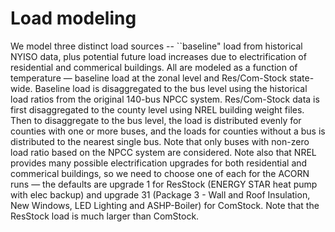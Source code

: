 # Load modeling

We model three distinct load sources -- ``baseline" load from historical NYISO data, plus potential future load increases due to electrification of residential and commerical buildings. All are modeled as a function of temperature — baseline load at the zonal level and Res/Com-Stock state-wide. Baseline load is disaggregated to the bus level using the historical load ratios from the original 140-bus NPCC system. Res/Com-Stock data is first disaggregated to the county level using NREL building weight files. Then to disaggregate to the bus level, the load is distributed evenly for counties with one or more buses, and the loads for counties without a bus is distributed to the nearest single bus. Note that only buses with non-zero load ratio based on the NPCC system are considered. Note also that NREL provides many possible electrification upgrades for both residential and commerical buildings, so we need to choose one of each for the ACORN runs — the defaults are upgrade 1 for ResStock (ENERGY STAR heat pump with elec backup) and upgrade 31 (Package 3 - Wall and Roof Insulation, New Windows, LED Lighting and ASHP-Boiler) for ComStock. Note that the ResStock load is much larger than ComStock.